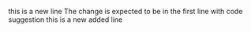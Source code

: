 this is a new line
The change is expected to be in the first line with code suggestion
this is a new added line
